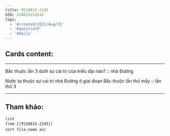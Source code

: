 ```yaml
---
title: ❓210815-2245
UID: 210815224542
tags:
  - '#created/2021/Aug/15'
  - '#question❓'
  - '#daily'
---
```


## Cards content:
---

Bắc thuộc lần 3 dưới sự cai trị của triều đại nào? :: nhà Đường
<!--SR:!2021-08-20,4,270-->

Nước ta thuộc sự cai trị nhà Đường ở giai đoạn Bắc thuộc lần thứ mấy :: lần thứ 3
<!--SR:!2021-08-20,4,270-->

---

## Tham khảo:
```dataview
list
from [[❓210815-2245]]
sort file.name asc
```